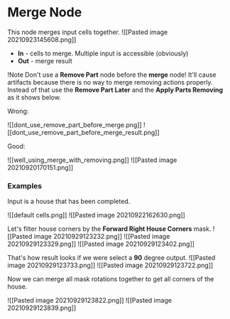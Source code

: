# Merge Node
This node merges input cells together.
![[Pasted image 20210923145608.png]]

- **In** - cells to merge. Multiple input is accessible (obviously)
- **Out** - merge result

!Note Don't use a **Remove Part** node before the **merge** node!
It'll cause artifacts because there is no way to merge removing actions properly.
Instead of that use the **Remove Part Later** and the **Apply Parts Removing** as it shows below.

Wrong:

![[dont_use_remove_part_before_merge.png]]
![[dont_use_remove_part_before_merge_result.png]]

Good:

![[well_using_merge_with_removing.png]]
![[Pasted image 20210920170151.png]]

### Examples
Input is a house that has been completed.

![[default cells.png]]
![[Pasted image 20210922162630.png]]

Let's filter house corners by the **Forward Right House Corners** mask.
![[Pasted image 20210929123232.png]]
![[Pasted image 20210929123329.png]]
![[Pasted image 20210929123402.png]]

That's how result looks if we were select a **90** degree output.
![[Pasted image 20210929123733.png]]
![[Pasted image 20210929123722.png]]

Now we can merge all mask rotations together to get all corners of the house.

![[Pasted image 20210929123822.png]]
![[Pasted image 20210929123839.png]]


